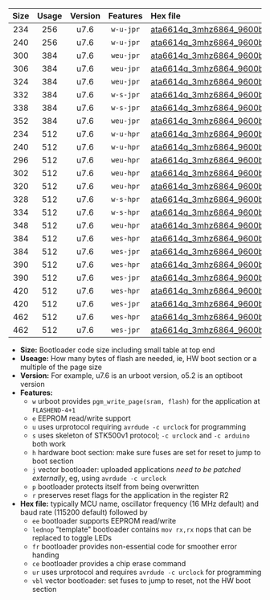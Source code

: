 |Size|Usage|Version|Features|Hex file|
|:-:|:-:|:-:|:-:|:--|
|234|256|u7.6|`w-u-jpr`|[ata6614q_3mhz6864_9600bps_ur_vbl.hex](https://raw.githubusercontent.com/stefanrueger/urboot/main//ata6614q_3mhz6864_9600bps_ur_vbl.hex)|
|240|256|u7.6|`w-u-jpr`|[ata6614q_3mhz6864_9600bps_lednop_ur_vbl.hex](https://raw.githubusercontent.com/stefanrueger/urboot/main//ata6614q_3mhz6864_9600bps_lednop_ur_vbl.hex)|
|300|384|u7.6|`weu-jpr`|[ata6614q_3mhz6864_9600bps_ee_ur_vbl.hex](https://raw.githubusercontent.com/stefanrueger/urboot/main//ata6614q_3mhz6864_9600bps_ee_ur_vbl.hex)|
|306|384|u7.6|`weu-jpr`|[ata6614q_3mhz6864_9600bps_ee_lednop_ur_vbl.hex](https://raw.githubusercontent.com/stefanrueger/urboot/main//ata6614q_3mhz6864_9600bps_ee_lednop_ur_vbl.hex)|
|324|384|u7.6|`weu-jpr`|[ata6614q_3mhz6864_9600bps_ee_lednop_fr_ur_vbl.hex](https://raw.githubusercontent.com/stefanrueger/urboot/main//ata6614q_3mhz6864_9600bps_ee_lednop_fr_ur_vbl.hex)|
|332|384|u7.6|`w-s-jpr`|[ata6614q_3mhz6864_9600bps_vbl.hex](https://raw.githubusercontent.com/stefanrueger/urboot/main//ata6614q_3mhz6864_9600bps_vbl.hex)|
|338|384|u7.6|`w-s-jpr`|[ata6614q_3mhz6864_9600bps_lednop_vbl.hex](https://raw.githubusercontent.com/stefanrueger/urboot/main//ata6614q_3mhz6864_9600bps_lednop_vbl.hex)|
|352|384|u7.6|`weu-jpr`|[ata6614q_3mhz6864_9600bps_ee_lednop_fr_ce_ur_vbl.hex](https://raw.githubusercontent.com/stefanrueger/urboot/main//ata6614q_3mhz6864_9600bps_ee_lednop_fr_ce_ur_vbl.hex)|
|234|512|u7.6|`w-u-hpr`|[ata6614q_3mhz6864_9600bps_ur.hex](https://raw.githubusercontent.com/stefanrueger/urboot/main//ata6614q_3mhz6864_9600bps_ur.hex)|
|240|512|u7.6|`w-u-hpr`|[ata6614q_3mhz6864_9600bps_lednop_ur.hex](https://raw.githubusercontent.com/stefanrueger/urboot/main//ata6614q_3mhz6864_9600bps_lednop_ur.hex)|
|296|512|u7.6|`weu-hpr`|[ata6614q_3mhz6864_9600bps_ee_ur.hex](https://raw.githubusercontent.com/stefanrueger/urboot/main//ata6614q_3mhz6864_9600bps_ee_ur.hex)|
|302|512|u7.6|`weu-hpr`|[ata6614q_3mhz6864_9600bps_ee_lednop_ur.hex](https://raw.githubusercontent.com/stefanrueger/urboot/main//ata6614q_3mhz6864_9600bps_ee_lednop_ur.hex)|
|320|512|u7.6|`weu-hpr`|[ata6614q_3mhz6864_9600bps_ee_lednop_fr_ur.hex](https://raw.githubusercontent.com/stefanrueger/urboot/main//ata6614q_3mhz6864_9600bps_ee_lednop_fr_ur.hex)|
|328|512|u7.6|`w-s-hpr`|[ata6614q_3mhz6864_9600bps.hex](https://raw.githubusercontent.com/stefanrueger/urboot/main//ata6614q_3mhz6864_9600bps.hex)|
|334|512|u7.6|`w-s-hpr`|[ata6614q_3mhz6864_9600bps_lednop.hex](https://raw.githubusercontent.com/stefanrueger/urboot/main//ata6614q_3mhz6864_9600bps_lednop.hex)|
|348|512|u7.6|`weu-hpr`|[ata6614q_3mhz6864_9600bps_ee_lednop_fr_ce_ur.hex](https://raw.githubusercontent.com/stefanrueger/urboot/main//ata6614q_3mhz6864_9600bps_ee_lednop_fr_ce_ur.hex)|
|384|512|u7.6|`wes-hpr`|[ata6614q_3mhz6864_9600bps_ee.hex](https://raw.githubusercontent.com/stefanrueger/urboot/main//ata6614q_3mhz6864_9600bps_ee.hex)|
|384|512|u7.6|`wes-jpr`|[ata6614q_3mhz6864_9600bps_ee_vbl.hex](https://raw.githubusercontent.com/stefanrueger/urboot/main//ata6614q_3mhz6864_9600bps_ee_vbl.hex)|
|390|512|u7.6|`wes-hpr`|[ata6614q_3mhz6864_9600bps_ee_lednop.hex](https://raw.githubusercontent.com/stefanrueger/urboot/main//ata6614q_3mhz6864_9600bps_ee_lednop.hex)|
|390|512|u7.6|`wes-jpr`|[ata6614q_3mhz6864_9600bps_ee_lednop_vbl.hex](https://raw.githubusercontent.com/stefanrueger/urboot/main//ata6614q_3mhz6864_9600bps_ee_lednop_vbl.hex)|
|420|512|u7.6|`wes-hpr`|[ata6614q_3mhz6864_9600bps_ee_lednop_fr.hex](https://raw.githubusercontent.com/stefanrueger/urboot/main//ata6614q_3mhz6864_9600bps_ee_lednop_fr.hex)|
|420|512|u7.6|`wes-jpr`|[ata6614q_3mhz6864_9600bps_ee_lednop_fr_vbl.hex](https://raw.githubusercontent.com/stefanrueger/urboot/main//ata6614q_3mhz6864_9600bps_ee_lednop_fr_vbl.hex)|
|462|512|u7.6|`wes-hpr`|[ata6614q_3mhz6864_9600bps_ee_lednop_fr_ce.hex](https://raw.githubusercontent.com/stefanrueger/urboot/main//ata6614q_3mhz6864_9600bps_ee_lednop_fr_ce.hex)|
|462|512|u7.6|`wes-jpr`|[ata6614q_3mhz6864_9600bps_ee_lednop_fr_ce_vbl.hex](https://raw.githubusercontent.com/stefanrueger/urboot/main//ata6614q_3mhz6864_9600bps_ee_lednop_fr_ce_vbl.hex)|

- **Size:** Bootloader code size including small table at top end
- **Useage:** How many bytes of flash are needed, ie, HW boot section or a multiple of the page size
- **Version:** For example, u7.6 is an urboot version, o5.2 is an optiboot version
- **Features:**
  + `w` urboot provides `pgm_write_page(sram, flash)` for the application at `FLASHEND-4+1`
  + `e` EEPROM read/write support
  + `u` uses urprotocol requiring `avrdude -c urclock` for programming
  + `s` uses skeleton of STK500v1 protocol; `-c urclock` and `-c arduino` both work
  + `h` hardware boot section: make sure fuses are set for reset to jump to boot section
  + `j` vector bootloader: uploaded applications *need to be patched externally*, eg, using `avrdude -c urclock`
  + `p` bootloader protects itself from being overwritten
  + `r` preserves reset flags for the application in the register R2
- **Hex file:** typically MCU name, oscillator frequency (16 MHz default) and baud rate (115200 default) followed by
  + `ee` bootloader supports EEPROM read/write
  + `lednop` "template" bootloader contains `mov rx,rx` nops that can be replaced to toggle LEDs
  + `fr` bootloader provides non-essential code for smoother error handing
  + `ce` bootloader provides a chip erase command
  + `ur` uses urprotocol and requires `avrdude -c urclock` for programming
  + `vbl` vector bootloader: set fuses to jump to reset, not the HW boot section
